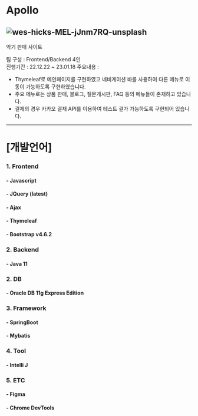 # Apollo
![wes-hicks-MEL-jJnm7RQ-unsplash](https://user-images.githubusercontent.com/113497486/225847705-e5b84267-12a9-4d05-a572-1b5623e03bbf.jpg)
------------

악기 판매 사이트

팀 구성 : Frontend/Backend 4인  
진행기간 : 22.12.22 ~ 23.01.18
주요내용 :
- Thymeleaf로 메인페이지를 구현하였고 네비게이션 바를 사용하여 다른 메뉴로 이동이 가능하도록 구현하였습니다.
- 주요 메뉴로는 상품 판매, 블로그, 질문게시판, FAQ 등의 메뉴들이 존재하고 있습니다.
- 결제의 경우 카카오 결재 API를 이용하여 테스트 결가 가능하도록 구현되어 있습니다.

------------

# [개발언어]
### 1. Frontend
#### - Javascript
#### - JQuery (latest)
#### - Ajax
#### - Thymeleaf
#### - Bootstrap v4.6.2

### 2. Backend
#### - Java 11

### 2. DB
#### - Oracle DB 11g Express Edition 

### 3. Framework
#### - SpringBoot
#### - Mybatis

### 4. Tool
#### - Intelli J

### 5. ETC
#### - Figma
#### - Chrome DevTools
